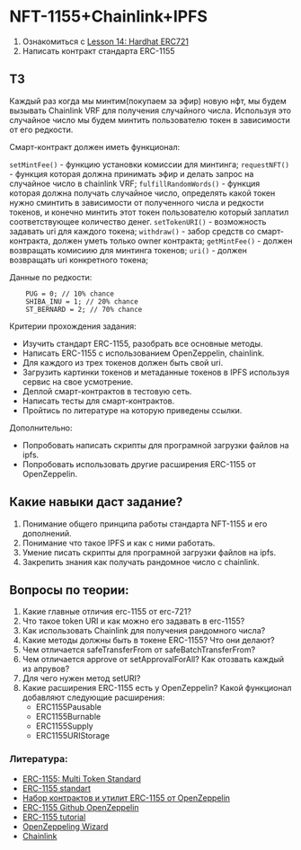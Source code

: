 # NFT-1155+Chainlink+IPFS

1. Ознакомиться с [Lesson 14: Hardhat ERC721](https://youtu.be/gyMwXuJrbJQ?t=75302)
2. Написать контракт стандарта ERC-1155

## ТЗ
Каждый раз когда мы минтим(покупаем за эфир) новую нфт, мы будем вызывать Chainlink VRF для получения случайного числа.
Используя это случайное число мы будем минтить пользователю токен в зависимости от его редкости.

Смарт-контракт должен иметь функционал:

`setMintFee()` - функцию установки комиссии для минтинга;
`requestNFT()` - функция которая должна принимать эфир и делать запрос на случайное число в chainlink VRF;
`fulfillRandomWords()` - функция которая должна получать случайное число, определять какой токен нужно сминтить в зависимости от полученного числа и редкости токенов, и конечно минтить этот токен пользователю который заплатил соответствующее количество денег.
`setTokenURI()` - возможность задавать uri для каждого токена;
`withdraw()` - забор средств со смарт-контракта, должен уметь только owner контракта;
`getMintFee()` - должен возвращать комисиию для минтинга токенов;
`uri()` - должен возвращать uri конкретного токена;

Данные по редкости:
```
    PUG = 0; // 10% chance
    SHIBA_INU = 1; // 20% chance
    ST_BERNARD = 2; // 70% chance
```

Критерии прохождения задания:
 - Изучить стандарт ERC-1155, разобрать все основные методы.
 - Написать ERC-1155 с использованием OpenZeppelin, chainlink.
 - Для каждого из трех токенов должен быть свой uri.
 - Загрузить картинки токенов и метаданные токенов в IPFS используя сервис на свое усмотрение.
 - Деплой смарт-контрактов в тестовую сеть.
 - Написать тесты для смарт-контрактов.
 - Пройтись по литературе на которую приведены ссылки.

Дополнительно:
 - Попробовать написать скрипты для програмной загрузки файлов на ipfs.
 - Попробовать использовать другие расширения ERC-1155 от OpenZeppelin.

## Какие навыки даст задание?

1. Понимание общего принципа работы стандарта NFT-1155 и его дополнений.
2. Понимание что такое IPFS и как с ними работать.
3. Умение писать скрипты для програмной загрузки файлов на ipfs.
4. Закрепить знания как получать рандомное число с chainlink.

## Вопросы по теории:

1. Какие главные отличия erc-1155 от erc-721?
2. Что такое token URI и как можно его задавать в erc-1155?
3. Как использовать Chainlink для получения рандомного числа?
4. Какие методы должны быть в токене ERC-1155? Что они делают?
5. Чем отличается safeTransferFrom от safeBatchTransferFrom?
6. Чем отличается approve от setApprovalForAll? Как отозвать каждый из апрувов?
7. Для чего нужен метод setURI?
8. Какие расширения ERC-1155 есть у OpenZeppelin? Какой функционал добавляют следующие расширения:
    - ERC1155Pausable
    - ERC1155Burnable
    - ERC1155Supply
    - ERC1155URIStorage

### Литература:

- [ERC-1155: Multi Token Standard](https://eips.ethereum.org/EIPS/eip-1155)
- [ERC-1155 standart](https://ethereum.org/en/developers/docs/standards/tokens/erc-1155/#top)
- [Набор контрактов и утилит ERC-1155 от OpenZeppelin](https://docs.openzeppelin.com/contracts/4.x/api/token/erc1155)
- [ERC-1155 Github OpenZeppelin](https://github.com/OpenZeppelin/openzeppelin-contracts/tree/master/contracts/token/ERC1155)
- [ERC-1155 tutorial](https://www.youtube.com/watch?v=ngxWWS3Qr3Q&t=466s&ab_channel=BlockchainBob)
- [OpenZeppeling Wizard](https://docs.openzeppelin.com/contracts/4.x/wizard)
- [Chainlink](https://chain.link/)

